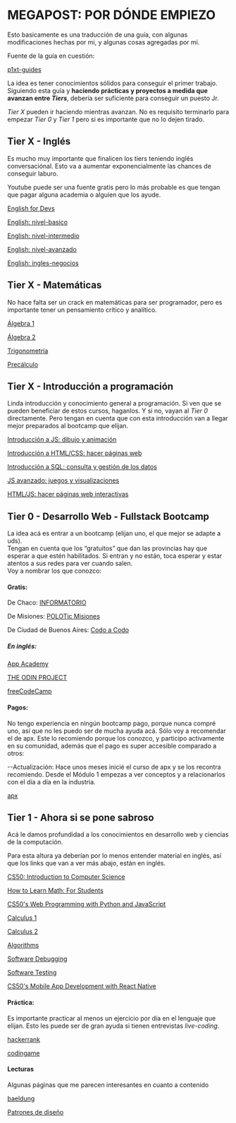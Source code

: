 # MEGAPOST: POR DÓNDE EMPIEZO

Esto basicamente es una traducción de una guía, con algunas modificaciones hechas por mi, y algunas cosas agregadas por mi.

Fuente de la guía en cuestión:

[p1xt-guides](https://github.com/P1xt/p1xt-guides)

La idea es tener conocimientos sólidos para conseguir el primer trabajo.
Siguiendo esta guía y **haciendo prácticas y proyectos a medida que avanzan entre _Tiers_**, debería ser suficiente para conseguir un puesto Jr.

_Tier X_ pueden ir haciendo mientras avanzan. No es requisito terminarlo para empezar _Tier 0_ y _Tier 1_ pero si es importante que no lo dejen tirado.

## Tier X - Inglés

Es mucho muy importante que finalicen los tiers teniendo inglés conversaciónal. Esto va a aumentar exponencialmente las chances de conseguir laburo.

Youtube puede ser una fuente gratis pero lo más probable es que tengan que pagar alguna academia o alguien que los ayude.

[English for Devs](https://apx.school/carreras/eng)

[English: nivel-basico](https://www.curso-ingles.com/aprender/cursos/nivel-basico)

[English: nivel-intermedio](https://www.curso-ingles.com/aprender/cursos/nivel-intermedio)

[English: nivel-avanzado](https://www.curso-ingles.com/aprender/cursos/nivel-avanzado)

[English: ingles-negocios](https://www.curso-ingles.com/aprender/cursos/ingles-negocios)

## Tier X - Matemáticas

No hace falta ser un crack en matemáticas para ser programador, pero es importante tener un pensamiento crítico y analítico.

[Álgebra 1](https://es.khanacademy.org/math/algebra)

[Álgebra 2](https://es.khanacademy.org/math/algebra2)

[Trigonometría](https://es.khanacademy.org/math/trigonometry)

[Precálculo](https://es.khanacademy.org/math/precalculus)

## Tier X - Introducción a programación

Linda introducción y conocimiento general a programación.
Si ven que se pueden beneficiar de estos cursos, haganlos. Y si no, vayan al _Tier 0_ directamente. Pero tengan en cuenta que con esta introducción van a llegar mejor preparados al bootcamp que elijan.

[Introducción a JS: dibujo y animación](https://es.khanacademy.org/computing/computer-programming/programming)

[Introducción a HTML/CSS: hacer páginas web](https://es.khanacademy.org/computing/computer-programming/html-css)

[Introducción a SQL: consulta y gestión de los datos](https://es.khanacademy.org/computing/computer-programming/sql)

[JS avanzado: juegos y visualizaciones](https://es.khanacademy.org/computing/computer-programming/programming-games-visualizations)

[HTML/JS: hacer páginas web interactivas](https://es.khanacademy.org/computing/computer-programming/html-css-js)

## Tier 0 - Desarrollo Web - Fullstack Bootcamp

La idea acá es entrar a un bootcamp (elijan uno, el que mejor se adapte a uds).  
Tengan en cuenta que los “gratuitos” que dan las provincias hay que esperar a que estén habilitados. Si entran y no están, toca esperar y estar atentos a sus redes para ver cuando salen.  
Voy a nombrar los que conozco:

#### Gratis:

De Chaco: [INFORMATORIO](https://empleo.chaco.gob.ar/informatorio#/)

De Misiones: [POLOTic Misiones](https://polotic.misiones.gob.ar/desarrollo-web-full-stack-con-java/)

De Ciudad de Buenos Aires: [Codo a Codo](https://codoacodo.bue.edu.ar/)

##### En inglés:

[App Academy](https://www.appacademy.io/course/app-academy-open)

[THE ODIN PROJECT](https://www.theodinproject.com/)

[freeCodeCamp](https://www.freecodecamp.org/)

#### Pagos:

No tengo experiencia en ningún bootcamp pago, porque nunca compré uno, así que no les puedo ser de mucha ayuda acá.
Sólo voy a recomendar el de apx.
Este lo recomiendo porque los conozco, y participo activamente en su comunidad, además que el pago es super accesible comparado a otros:

--Actualización: Hace unos meses inicié el curso de apx y se los recontra recomiendo. Desde el Módulo 1 empezas a ver conceptos y a relacionarlos con el día a día en la industria.

[apx](https://apx.school/)

## Tier 1 - Ahora si se pone sabroso

Acá le damos profundidad a los conocimientos en desarrollo web y ciencias de la computación.

Para esta altura ya deberían por lo menos entender material en inglés, así que los links que van a ver más abajo, están en inglés.

[CS50: Introduction to Computer Science](https://www.edx.org/course/introduction-computer-science-harvardx-cs50x)

[How to Learn Math: For Students](https://www.edx.org/course/how-to-learn-math-for-students-2)

[CS50's Web Programming with Python and JavaScript](https://www.edx.org/course/cs50s-web-programming-with-python-and-javascript)

[Calculus 1](https://www.khanacademy.org/math/calculus-1)

[Calculus 2](https://www.khanacademy.org/math/calculus-2)

[Algorithms](https://www.khanacademy.org/computing/computer-science/algorithms)

[Software Debugging](https://www.udacity.com/course/software-debugging--cs259)

[Software Testing](https://www.udacity.com/course/software-testing--cs258)

[CS50's Mobile App Development with React Native](https://www.edx.org/course/cs50s-mobile-app-development-with-react-native)

#### Práctica:

Es importante practicar al menos un ejercicio por día en el lenguaje que elijan.
Esto les puede ser de gran ayuda si tienen entrevistas _live-coding_.

[hackerrank](https://www.hackerrank.com/)

[codingame](https://www.codingame.com/)

#### Lecturas

Algunas páginas que me parecen interesantes en cuanto a contenido

[baeldung](https://www.baeldung.com/)

[Patrones de diseño](https://refactoring.guru/es/design-patterns)
